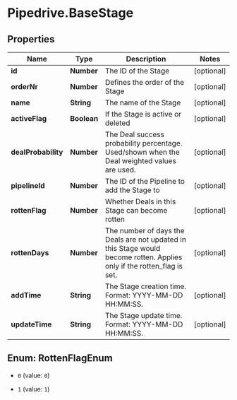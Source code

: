 # Pipedrive.BaseStage

## Properties

Name | Type | Description | Notes
------------ | ------------- | ------------- | -------------
**id** | **Number** | The ID of the Stage | [optional] 
**orderNr** | **Number** | Defines the order of the Stage | [optional] 
**name** | **String** | The name of the Stage | [optional] 
**activeFlag** | **Boolean** | If the Stage is active or deleted | [optional] 
**dealProbability** | **Number** | The Deal success probability percentage. Used/shown when the Deal weighted values are used. | [optional] 
**pipelineId** | **Number** | The ID of the Pipeline to add the Stage to | [optional] 
**rottenFlag** | **Number** | Whether Deals in this Stage can become rotten | [optional] 
**rottenDays** | **Number** | The number of days the Deals are not updated in this Stage would become rotten. Applies only if the rotten_flag is set. | [optional] 
**addTime** | **String** | The Stage creation time. Format: YYYY-MM-DD HH:MM:SS. | [optional] 
**updateTime** | **String** | The Stage update time. Format: YYYY-MM-DD HH:MM:SS. | [optional] 



## Enum: RottenFlagEnum


* `0` (value: `0`)

* `1` (value: `1`)




